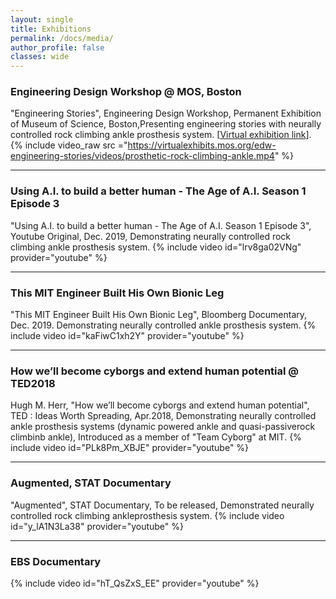 ```yaml
---
layout: single
title: Exhibitions
permalink: /docs/media/
author_profile: false
classes: wide
---
```


###  Engineering Design Workshop @ MOS, Boston
"Engineering Stories", Engineering Design Workshop, Permanent Exhibition of Museum of Science, Boston,Presenting engineering stories with neurally controlled rock climbing ankle prosthesis system. \[[Virtual exhibition link](https://virtualexhibits.mos.org/edw-engineering-stories/)\].
{% include video_raw src ="https://virtualexhibits.mos.org/edw-engineering-stories/videos/prosthetic-rock-climbing-ankle.mp4" %}

---

### Using A.I. to build a better human - The Age of A.I. Season 1 Episode 3
"Using A.I. to build a better human - The Age of A.I. Season 1 Episode 3", Youtube Original, Dec. 2019, Demonstrating neurally controlled rock climbing ankle prosthesis system.
{% include video id="lrv8ga02VNg" provider="youtube" %}

---

### This MIT Engineer Built His Own Bionic Leg
"This MIT Engineer Built His Own Bionic Leg", Bloomberg Documentary, Dec. 2019. Demonstrating neurally controlled ankle prosthesis system.
{% include video id="kaFiwC1xh2Y" provider="youtube" %}

---

### How we’ll become cyborgs and extend human potential @ TED2018
Hugh M. Herr, "How we’ll become cyborgs and extend human potential", TED : Ideas Worth Spreading, Apr.2018, Demonstrating neurally controlled ankle prosthesis systems (dynamic powered ankle and quasi-passiverock climbinb ankle), Introduced as a member of "Team Cyborg" at MIT.
{% include video id="PLk8Pm_XBJE" provider="youtube" %}

---

### Augmented, STAT Documentary
"Augmented", STAT Documentary, To be released, Demonstrated neurally controlled rock climbing ankleprosthesis system.
{% include video id="y_lA1N3La38" provider="youtube" %}

---

### EBS Documentary
{% include video id="hT_QsZxS_EE" provider="youtube" %}
